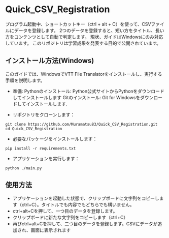 
# Quick_CSV_Registration

プログラム起動中、ショートカットキー（ctrl + alt + C）を使って、CSVファイルにデータを登録します。
2つのデータを登録すると、短い方をタイトル、長い方をコンテンツとして自動で判定します。
現状、ガイドはWindowsにのみ対応しています。
このリポジトリは学習成果を発表する目的で公開されています。

## インストール方法(Windows)

このガイドでは、WindowsでVTT File Translatorをインストールし、実行する手順を説明します。

- 準備:
Pythonのインストール: Python公式サイトからPythonをダウンロードしてインストールします
Gitのインストール: Git for Windowsをダウンロードしてインストールします.

- リポジトリをクローンします：
```
git clone https://github.com/Muramatsu83/Quick_CSV_Registration.git
cd Quick_CSV_Registration
```
- 必要なパッケージをインストールします：
```
pip install -r requirements.txt
```
- アプリケーションを実行します：
```
python ./main.py
```

## 使用方法
- アプリケーションを起動した状態で、クリップボードに文字列をコピーします（ctrl+C）。タイトルでも内容でもどちらでも構いません。
- ctrl+alt+Cを押して、一つ目のデータを登録します。
- クリップボードに新たな文字列をコピーします（ctrl+C）
- 再びctrl+alt+Cを押して、二つ目のデータを登録します。CSVにデータが追加され、画面に表示されます